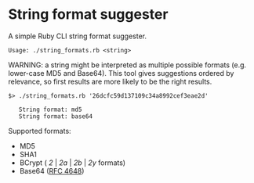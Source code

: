 # String format suggester
A simple Ruby CLI string format suggester.

    Usage: ./string_formats.rb <string>

WARNING: a string might be interpreted as multiple possible formats (e.g. lower-case MD5 and Base64).
This tool gives suggestions ordered by relevance, so first results are more likely to be the right results.

    $> ./string_formats.rb '26dcfc59d137109c34a8992cef3eae2d'
    
       String format: md5
       String format: base64

Supported formats:
* MD5
* SHA1
* BCrypt ( *$2$* | *$2a$* | *$2b$* | *$2y$* formats)
* Base64 ([RFC 4648](https://tools.ietf.org/html/rfc4648#section-4 "Base64 Format"))
